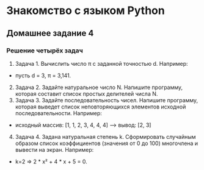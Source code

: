# Знакомство с языком Python

## Домашнее задание 4

### Решение четырёх задач

1. Задача 1. Вычислить число π c заданной точностью d. Например:
* пусть d = 3, π = 3,141.
2. Задача 2. Задайте натуральное число N. Напишите программу, которая составит список простых делителей числа N.
3. Задача 3. Задайте последовательность чисел. Напишите программу, которая выведет список неповторяющихся элементов исходной последовательности. Например:
* исходный массив: [1, 1, 2, 3, 4, 4, 4] --> вывод: [2, 3]
4. Задача 4. Задана натуральная степень k. Сформировать случайным образом список коэффициентов (значения от 0 до 100) многочлена и вывести на экран. Например:
* k=2 => 2 * x² + 4 * x + 5 = 0.
